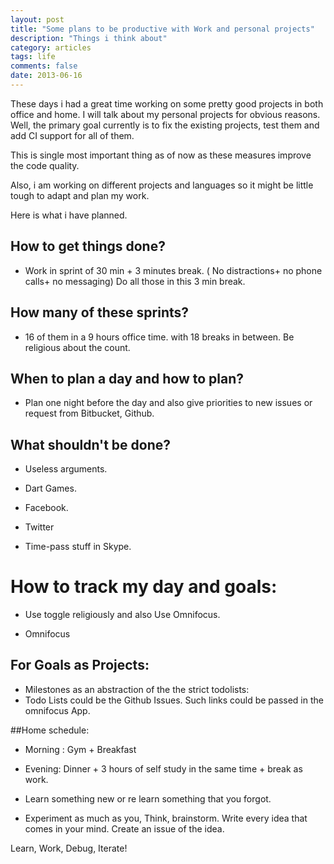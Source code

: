```yaml
---
layout: post
title: "Some plans to be productive with Work and personal projects"
description: "Things i think about"
category: articles
tags: life
comments: false
date: 2013-06-16
---
```


These days i had a great time working on some pretty good projects in both office and home. I will talk about my personal projects for obvious reasons.
Well, the primary goal currently is to fix the existing projects, test them and add CI support for all of them.

This is single most important thing as of now as these measures improve the code quality.

Also, i am working on different projects and languages so it might be little tough to adapt and plan  my work.

Here is what i have planned.

## How to get things done?
- Work in sprint of 30 min + 3 minutes break. ( No distractions+ no phone calls+ no messaging) Do all those in this 3 min break.

## How many of these sprints?

- 16 of them in a 9 hours office time. with 18 breaks in between.
Be religious about the count.

## When to plan a day and how to plan?
- Plan one night before the day and also give priorities to new issues or request from Bitbucket, Github.

## What shouldn't be done?

- Useless arguments.

- Dart Games.

- Facebook.

- Twitter

- Time-pass stuff in Skype.


# How to track my day and goals:

- Use toggle religiously and also Use Omnifocus.

- Omnifocus

## For Goals as Projects:

- Milestones as an abstraction of the the strict todolists:
- Todo Lists could be the Github Issues. Such links could be passed in the omnifocus App.


##Home schedule:

- Morning : Gym + Breakfast

- Evening: Dinner + 3 hours of self study in the same time + break as work.

- Learn something new or re learn something that you forgot.

- Experiment as much as you, Think, brainstorm. Write every idea that comes in your mind. Create an issue of the idea.


Learn, Work, Debug, Iterate!






